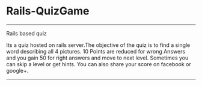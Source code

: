 # Rails-QuizGame
---------------------------------------------------------------------------------------------------------------------

Rails based quiz 

Its a quiz hosted on rails server.The objective of the quiz is to find a single word describing all 4 pictures. 10 Points are reduced for wrong Answers and you gain 50 for right answers and move to next level. Sometimes you can skip a level or get hints. You can also share your score on facebook or google+.


---------------------------------------------------------------------------------------------------------------------

